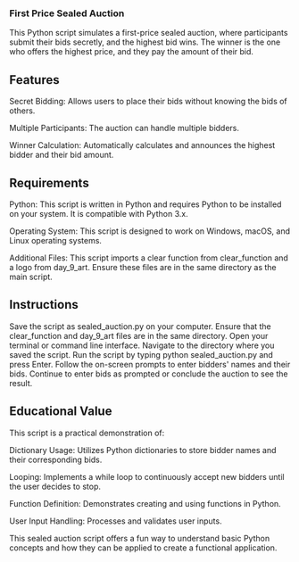 ### First Price Sealed Auction

This Python script simulates a first-price sealed auction, where participants submit their bids secretly, and the highest bid wins. The winner is the one who offers the highest price, and they pay the amount of their bid.

## Features
Secret Bidding: Allows users to place their bids without knowing the bids of others.

Multiple Participants: The auction can handle multiple bidders.

Winner Calculation: Automatically calculates and announces the highest bidder and their bid amount.

## Requirements
Python: This script is written in Python and requires Python to be installed on your system. It is compatible with Python 3.x.

Operating System: This script is designed to work on Windows, macOS, and Linux operating systems.

Additional Files: This script imports a clear function from clear_function and a logo from day_9_art. Ensure these files are in the same directory as the main script.

## Instructions
Save the script as sealed_auction.py on your computer.
Ensure that the clear_function and day_9_art files are in the same directory.
Open your terminal or command line interface.
Navigate to the directory where you saved the script.
Run the script by typing python sealed_auction.py and press Enter.
Follow the on-screen prompts to enter bidders' names and their bids.
Continue to enter bids as prompted or conclude the auction to see the result.

## Educational Value
This script is a practical demonstration of:

Dictionary Usage: Utilizes Python dictionaries to store bidder names and their corresponding bids.

Looping: Implements a while loop to continuously accept new bidders until the user decides to stop.

Function Definition: Demonstrates creating and using functions in Python.

User Input Handling: Processes and validates user inputs.

This sealed auction script offers a fun way to understand basic Python concepts and how they can be applied to create a functional application.